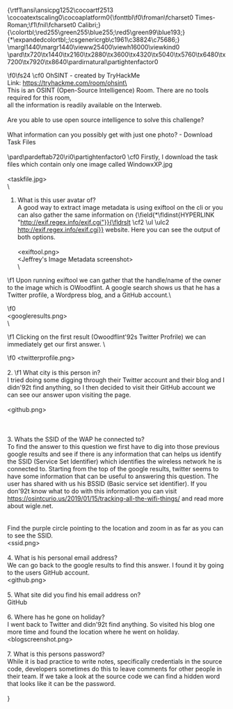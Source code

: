{\rtf1\ansi\ansicpg1252\cocoartf2513
\cocoatextscaling0\cocoaplatform0{\fonttbl\f0\froman\fcharset0 Times-Roman;\f1\fnil\fcharset0 Calibri;}
{\colortbl;\red255\green255\blue255;\red5\green99\blue193;}
{\*\expandedcolortbl;;\csgenericrgb\c1961\c38824\c75686;}
\margl1440\margr1440\vieww25400\viewh16000\viewkind0
\pard\tx720\tx1440\tx2160\tx2880\tx3600\tx4320\tx5040\tx5760\tx6480\tx7200\tx7920\tx8640\pardirnatural\partightenfactor0

\f0\fs24 \cf0 OhSINT - created by TryHackMe \
Link: https://tryhackme.com/room/ohsint\
\
This is an OSINT (Open-Source Intelligence) Room. There are no tools required for this room,\
all the information is readily available on the Interweb. \
\
Are you able to use open source intelligence to solve this challenge?\
\
What information can you possibly get with just one photo? - Download Task Files \
\
\pard\pardeftab720\ri0\partightenfactor0
\cf0 Firstly, I download the task files which contain only one image called WindowxXP.jpg\
\
<taskfile.jpg>\
\
1. What is this user avatar of?\
A good way to extract image metadata is using exiftool on the cli or you can also gather the same information on {\field{\*\fldinst{HYPERLINK "http://exif.regex.info/exif.cgi"}}{\fldrslt \cf2 \ul \ulc2 http://exif.regex.info/exif.cgi}} website.  Here you can see the output of both options. \
\
<exiftool.png>\
<Jeffrey's Image Metadata screenshot>\
\

\f1 Upon running exiftool we can gather that the handle/name of the owner to the image which is OWoodflint. A google search shows us that he has a Twitter profile, a Wordpress blog, and a GitHub account.\

\f0 \
<googleresults.png>\
\

\f1 Clicking on the first result (Owoodflint\'92s Twitter Profrile) we can immediately get our first answer. \

\f0 <twitterprofile.png>\
\
2. 
\f1 What city is this person in?\
I tried doing some digging through their Twitter account and their blog and I didn\'92t find anything, so I then decided to visit their GitHub account we can see our answer upon visiting the page. \
\
<github.png>\
\
\
\
3. Whats the SSID of the WAP he connected to?\
To find the answer to this question we first have to dig into those previous google results and see if there is any information that can helps us identify the SSID (Service Set Identifier) which identifies the wireless network he is connected to. Starting from the top of the google results, twitter seems to have some information that can be useful to answering this question.  The user has shared with us his BSSID (Basic service set identifier). If you don\'92t know what to do with this information you can visit https://osintcurio.us/2019/01/15/tracking-all-the-wifi-things/ and read more about wigle.net. \
\
<wiglescreenshot>\
Find the purple circle pointing to the location and zoom in as far as you can to see the SSID.\
<ssid.png>\
\
4. What is his personal email address?\
We can go back to the google results to find this answer. I found it by going to the users GitHub account.\
<github.png>\
\
5. What site did you find his email address on?\
GitHub\
\
6. Where has he gone on holiday?\
I went back to Twitter and didn\'92t find anything. So visited his blog one more time and found the location where he went on holiday.\
<blogscreenshot.png>\
\
7. What is this persons password?\
While it is bad practice to write notes, specifically credentials in the source code, developers sometimes do this to leave comments for other people in their team. If we take a look at the source code we can find a hidden word that looks like it can be the password. \
<password>\
}
